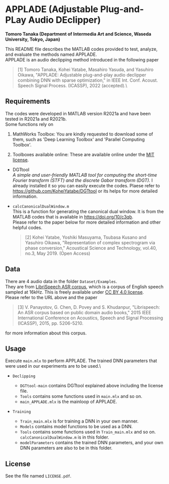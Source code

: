 # APPLADE (Adjustable Plug-and-PLay Audio DEclipper)
**Tomoro Tanaka (Department of Intermedia Art and Science, Waseda University, Tokyo, Japan)**

This README file describes the MATLAB codes provided to test, analyze, and evaluate the methods named APPLADE.\
APPLADE is an audio declipping method introduced in the following paper
>[1] Tomoro Tanaka, Kohei Yatabe, Masahiro Yasuda, and Yasuhiro Oikawa, "APPLADE: Adjustable plug-and-play audio declipper combining DNN with sparse optimization," in IEEE Int. Conf. Acoust. Speech Signal Process. (ICASSP), 2022 (accepted).\

## Requirements
The codes were developed in MATLAB version R2021a and have been tested in R2021a and R2021b.\
Some functions rely on 

1. MathWorks Toolbox: You are kindly requested to download some of them, such as 'Deep Learning Toolbox' and 'Parallel Computing Toolbox'.

2. Toolboxes available online: These are available online under the [MIT license](https://opensource.org/licenses/mit-license.php).

- DGTtool\
  *A simple and user-friendly MATLAB tool for computing the short-time Fourier transform (STFT) and the discrete Gabor transform (DGT).*
  I already installed it so you can easily execute the codes. Plaese refer to https://github.com/KoheiYatabe/DGTtool or its helps for more detailed information.

- `calcCanonicalDualWindow.m`\
  This is a function for generating the canonical dual window. It is from the MATLAB codes that is available in https://doi.org/10/c3qb. \
  Please refer to the paper  below for more detailed information and other helpful codes.
  
  >[2] Kohei Yatabe, Yoshiki Masuyama, Tsubasa Kusano and Yasuhiro Oikawa, "Representation of complex spectrogram via phase conversion," Acoustical Science and Technology, vol.40, no.3, May 2019. (Open Access)

## Data
There are 4 audio data in the folder `Dataset/Examples`.\
They are from [LibriSpeech ASR corpus](https://www.openslr.org/12/), which is a corpus of English speech sampled at 16kHz.
This is freely available under [CC BY 4.0 license](https://creativecommons.org/licenses/by/4.0/).\
Please refer to the URL above and the paper

>[3] V. Panayotov, G. Chen, D. Povey and S. Khudanpur, "Librispeech: An ASR corpus based on public domain audio books," 2015 IEEE International Conference on Acoustics, Speech and Signal Processing (ICASSP), 2015, pp. 5206-5210.

for more information about this corpus.

## Usage
Execute `main.mlx` to perform APPLADE. The trained DNN parameters that were used in our experiments are to be used.\

- `Declipping`
  - `DGTtool-main` contains DGTtool explained above including the license file.
  - `Tools` contains some functions used in `main.mlx` and so on.
  - `main_APPLADE.mlx` is the mainloop of APPLADE.

- `Training`
  - `Train_main.mlx` is for training a DNN in your own manner.
  - `Models` contains model functions to be used as a DNN.
  - `Tools` contains some functions used in `Train_main.mlx` and so on. `calcCanonicalDualWindow.m` is in this folder.
  - `modelParameters` contains the trained DNN parameters, and your own DNN parameters are also to be in this folder. 


## License
See the file named `LICENSE.pdf`.
